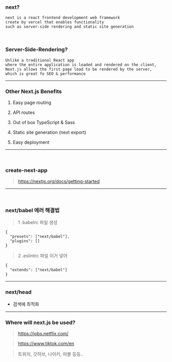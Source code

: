 ### next?

```
next is a react frontend development web framework
create by vercel that enables functionality
such as server-side rendering and static site generation
```

<br>

### Server-Side-Rendering?

```
Unlike a traditional React app
where the entire application is loaded and rendered on the client,
Next.js allows the first page load to be rendered by the server,
which is great fo SEO & performance
```

---

### Other Next.js Benefits

1. Easy page routing

2. API routes

3. Out of box TypeScript & Sass

4. Static site generation (next export)

5. Easy deployment

---

<br>

### create-next-app

> https://nextjs.org/docs/getting-started

---

<br>

### next/babel 에러 해결법

> 1 .babelrc 파일 생성

```
{
  "presets": ["next/babel"],
  "plugins": []
}
```

> 2 .eslintrc 파일 이거 넣어

```
{
  "extends": ["next/babel"]
}
```

---

### next/head

- 검색에 최적화

---

### Where will next.js be used?

> https://jobs.netflix.com/

> https://www.tiktok.com/en

> 트위치, 깃허브, 나이키, 마블 등등..
